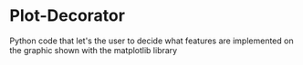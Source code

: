 # Plot-Decorator
Python code that let's the user to decide what features are implemented on the graphic shown with the matplotlib library
